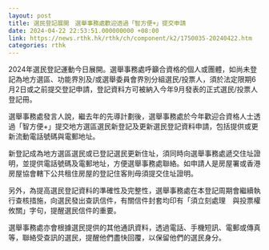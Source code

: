 ```yaml
---
layout: post
title: 選民登記展開　選舉事務處歡迎透過「智方便+」提交申請
date: 2024-04-22 22:53:51.000000000 +08:00
link: https://news.rthk.hk/rthk/ch/component/k2/1750035-20240422.htm
categories: rthk
---
```


2024年選民登記運動今日展開。選舉事務處呼籲合資格的個人或團體，如尚未登記為地方選區、功能界別及/或選舉委員會界別分組選民/投票人，須於法定限期6月2日或之前提交登記申請，登記資料方可被納入今年9月發表的正式選民/投票人登記冊。

選舉事務處發言人說，繼去年的先導計劃後，選舉事務處於今年歡迎合資格人士透過「智方便+」提交地方選區選民新登記及更新選民登記資料申請，包括提供或更新流動電話號碼與電郵地址。
 
新登記成為地方選區選民或已登記選民更新住址，須同時向選舉事務處遞交住址證明，並提供電話號碼及電郵地址，方便選舉事務處聯絡。如申請人是房屋署或香港房屋協會轄下公共租住房屋的登記住客則毋須提交住址證明。

另外，為提高選民登記資料的準確性及完整性，選舉事務處在本登記周期會繼續執行查核措施，向選民發出查訊信件，有關信件封套均印有「須立刻處理　與投票權攸關」字句，提醒選民信件的重要。

選舉事務處亦會根據選民提供的其他通訊資料，透過電話、手機短訊、電郵或傳真等，聯絡受查訊的選民，提醒他們盡快回覆，以保留他們的選民身分。
